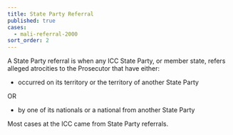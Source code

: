```yaml
---
title: State Party Referral
published: true
cases:
  - mali-referral-2000
sort_order: 2
---
```



A State Party referral is when any ICC State Party, or member state, refers alleged atrocities to the Prosecutor that have either:

* occurred on its territory or the territory of another State Party

OR

* by one of its nationals or a national from another State Party

Most cases at the ICC came from State Party referrals.
